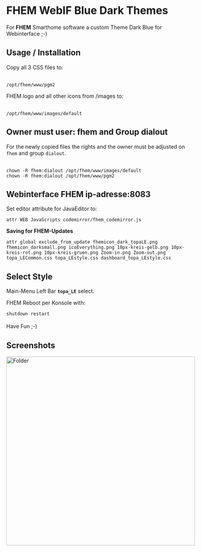 # FHEM WebIF Blue Dark Themes
 For <strong>FHEM</strong> Smarthome software a custom Theme Dark Blue for Webinterface ;-)
 <br>

<h2>Usage / Installation</h2>
Copy all 3 CSS files to:
<br><br>
<pre>
<code>/opt/fhem/www/pgm2</code>
</pre>

FHEM logo and all other icons from /images to:
<br><br>
<pre>
<code>/opt/fhem/www/images/default</code>
</pre>


<h2>Owner must user: fhem and Group dialout</h2>
For the newly copied files the rights and the owner must be adjusted on <code>fhem</code> and group <code>dialout</code>.
<br><br>
<pre>
<code>chown -R fhem:dialout /opt/fhem/www/images/default</code>
<code>chown -R fhem:dialout /opt/fhem/www/pgm2</code>
</pre>


<h2>Webinterface FHEM ip-adresse:8083</h2>
Set editor attribute for JavaEditor to:
<pre>
<code>attr WEB JavaScripts codemirror/fhem_codemirror.js</code>
</pre>

<strong>Saving for FHEM-Updates</strong>
<pre>
<code>attr global exclude_from_update fhemicon_dark_topaLE.png fhemicon_darksmall.png icoEverything.png 10px-kreis-gelb.png 10px-kreis-rot.png 10px-kreis-gruen.png Zoom-in.png Zoom-out.png topa_LECommon.css topa_LEstyle.css dashboard_topa_LEstyle.css</code>
</pre>

<h2>Select Style</h2>
Main-Menu Left Bar <strong><code>topa_LE</code></strong> select.

FHEM Reboot per Konsole with:

<code>shutdown restart</code>
<br><br>
Have Fun ;-)
<br>
<h2>Screenshots</h2>
<img src="https://github.com/topa-LE/fhem_blue_dark_themes/blob/master/screenshots/screen-0.png?raw=true" alt="Folder" style="max-width:100%;" width="500">
